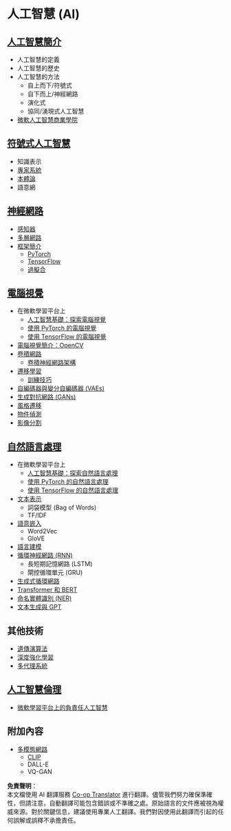 <!--
CO_OP_TRANSLATOR_METADATA:
{
  "original_hash": "f2f88dbd2debd38e26149b27b1fd272d",
  "translation_date": "2025-08-26T11:21:29+00:00",
  "source_file": "etc/Mindmap.md",
  "language_code": "mo"
}
-->
# 人工智慧 (AI)

## [人工智慧簡介](https://github.com/microsoft/AI-For-Beginners/blob/main/lessons/1-Intro/README.md)
 - 人工智慧的定義
 - 人工智慧的歷史
 - 人工智慧的方法
     - 自上而下/符號式
     - 自下而上/神經網路
     - 演化式
     - 協同/湧現式人工智慧
 - [微軟人工智慧商業學院](https://www.microsoft.com/ai/ai-business-school/?WT.mc_id=academic-77998-cacaste)

## [符號式人工智慧](https://github.com/microsoft/AI-For-Beginners/blob/main/lessons/2-Symbolic/README.md)
 - 知識表示
 - [專家系統](https://github.com/microsoft/AI-For-Beginners/blob/main/lessons/2-Symbolic/Animals.ipynb)
 - [本體論](https://github.com/microsoft/AI-For-Beginners/blob/main/lessons/2-Symbolic/FamilyOntology.ipynb)
 - 語意網

## [神經網路](https://github.com/microsoft/AI-For-Beginners/blob/main/lessons/3-NeuralNetworks/README.md)
 - [感知器](https://github.com/microsoft/AI-For-Beginners/blob/main/lessons/3-NeuralNetworks/03-Perceptron/README.md)
 - [多層網路](https://github.com/microsoft/AI-For-Beginners/blob/main/lessons/3-NeuralNetworks/04-OwnFramework/README.md)
 - [框架簡介](https://github.com/microsoft/AI-For-Beginners/blob/main/lessons/3-NeuralNetworks/05-Frameworks/README.md)
   - [PyTorch](https://github.com/microsoft/AI-For-Beginners/blob/main/lessons/3-NeuralNetworks/05-Frameworks/IntroPyTorch.ipynb)
   - [TensorFlow](https://github.com/microsoft/AI-For-Beginners/blob/main/lessons/3-NeuralNetworks/05-Frameworks/IntroKerasTF.md)
   - [過擬合](https://github.com/microsoft/AI-For-Beginners/blob/main/lessons/3-NeuralNetworks/05-Frameworks/Overfitting.md)

## [電腦視覺](https://github.com/microsoft/AI-For-Beginners/blob/main/lessons/4-ComputerVision/README.md)
 - 在微軟學習平台上
    - [人工智慧基礎：探索電腦視覺](https://docs.microsoft.com/learn/paths/explore-computer-vision-microsoft-azure/?WT.mc_id=academic-77998-cacaste)
    - [使用 PyTorch 的電腦視覺](https://docs.microsoft.com/learn/modules/intro-computer-vision-pytorch/?WT.mc_id=academic-77998-cacaste)
    - [使用 TensorFlow 的電腦視覺](https://docs.microsoft.com/learn/modules/intro-computer-vision-TensorFlow/?WT.mc_id=academic-77998-cacaste)
 - [電腦視覺簡介：OpenCV](https://github.com/microsoft/AI-For-Beginners/blob/main/lessons/4-ComputerVision/06-IntroCV/README.md)
 - [卷積網路](https://github.com/microsoft/AI-For-Beginners/blob/main/lessons/4-ComputerVision/07-ConvNets/README.md)
   - [卷積神經網路架構](https://github.com/microsoft/AI-For-Beginners/blob/main/lessons/4-ComputerVision/07-ConvNets/CNN_Architectures.md)
 - [遷移學習](https://github.com/microsoft/AI-For-Beginners/blob/main/lessons/4-ComputerVision/08-TransferLearning/README.md)
   - [訓練技巧](https://github.com/microsoft/AI-For-Beginners/blob/main/lessons/4-ComputerVision/08-TransferLearning/TrainingTricks.md)
 - [自編碼器與變分自編碼器 (VAEs)](https://github.com/microsoft/AI-For-Beginners/blob/main/lessons/4-ComputerVision/09-Autoencoders/README.md)
 - [生成對抗網路 (GANs)](https://github.com/microsoft/AI-For-Beginners/blob/main/lessons/4-ComputerVision/10-GANs/README.md)
 - [風格遷移](https://github.com/microsoft/AI-For-Beginners/blob/main/lessons/4-ComputerVision/10-GANs/StyleTransfer.ipynb)
 - [物件偵測](https://github.com/microsoft/AI-For-Beginners/blob/main/lessons/4-ComputerVision/11-ObjectDetection/README.md)
 - [影像分割](https://github.com/microsoft/AI-For-Beginners/blob/main/lessons/4-ComputerVision/12-Segmentation/README.md)

## [自然語言處理](https://github.com/microsoft/AI-For-Beginners/blob/main/lessons/5-NLP/README.md)
 - 在微軟學習平台上
    - [人工智慧基礎：探索自然語言處理](https://docs.microsoft.com/learn/paths/explore-natural-language-processing/?WT.mc_id=academic-77998-cacaste)
    - [使用 PyTorch 的自然語言處理](https://docs.microsoft.com/learn/modules/intro-natural-language-processing-pytorch/?WT.mc_id=academic-77998-cacaste)
    - [使用 TensorFlow 的自然語言處理](https://docs.microsoft.com/learn/modules/intro-natural-language-processing-TensorFlow/?WT.mc_id=academic-77998-cacaste)
 - [文本表示](https://github.com/microsoft/AI-For-Beginners/blob/main/lessons/5-NLP/13-TextRep/README.md)
    - 詞袋模型 (Bag of Words)
    - TF/IDF
 - [語意嵌入](https://github.com/microsoft/AI-For-Beginners/blob/main/lessons/5-NLP/14-Embeddings/README.md)
    - Word2Vec
    - GloVE
 - [語言建模](https://github.com/microsoft/AI-For-Beginners/blob/main/lessons/5-NLP/15-LanguageModeling)
 - [循環神經網路 (RNN)](https://github.com/microsoft/AI-For-Beginners/blob/main/lessons/5-NLP/16-RNN/README.md)
     - 長短期記憶網路 (LSTM)
     - 閘控循環單元 (GRU)
 - [生成式循環網路](https://github.com/microsoft/AI-For-Beginners/blob/main/lessons/5-NLP/17-GenerativeNetworks/README.md)
 - [Transformer 和 BERT](https://github.com/microsoft/AI-For-Beginners/blob/main/lessons/5-NLP/18-Transformers/README.md)
 - [命名實體識別 (NER)](https://github.com/microsoft/AI-For-Beginners/blob/main/lessons/5-NLP/19-NER/README.md)
 - [文本生成與 GPT](https://github.com/microsoft/AI-For-Beginners/blob/main/lessons/5-NLP/20-LanguageModels/README.md)

## 其他技術
 - [遺傳演算法](https://github.com/microsoft/AI-For-Beginners/blob/main/lessons/6-Other/21-GeneticAlgorithms/README.md)
 - [深度強化學習](https://github.com/microsoft/AI-For-Beginners/blob/main/lessons/6-Other/22-DeepRL/README.md)
 - [多代理系統](https://github.com/microsoft/AI-For-Beginners/blob/main/lessons/6-Other/23-MultiagentSystems/README.md)

## [人工智慧倫理](https://github.com/microsoft/AI-For-Beginners/blob/main/lessons/7-Ethics/README.md)
 - [微軟學習平台上的負責任人工智慧](https://docs.microsoft.com/learn/paths/responsible-ai-business-principles/?WT.mc_id=academic-77998-cacaste)

## 附加內容
 - [多模態網路](https://github.com/microsoft/AI-For-Beginners/blob/main/lessons/X-Extras/X1-MultiModal/README.md)
   - [CLIP](https://github.com/microsoft/AI-For-Beginners/blob/main/lessons/X-Extras/X1-MultiModal/Clip.ipynb)
   - DALL-E
   - VQ-GAN

**免責聲明**：  
本文檔使用 AI 翻譯服務 [Co-op Translator](https://github.com/Azure/co-op-translator) 進行翻譯。儘管我們努力確保準確性，但請注意，自動翻譯可能包含錯誤或不準確之處。原始語言的文件應被視為權威來源。對於關鍵信息，建議使用專業人工翻譯。我們對因使用此翻譯而引起的任何誤解或誤釋不承擔責任。